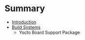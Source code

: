 # Summary

* [Introduction](documentation/Introduction.md)
* [Build Systems](documentation/BuildSystems.md)
   * Yocto Board Support Package

